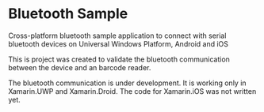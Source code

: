# Bluetooth Sample

Cross-platform bluetooth sample application to connect with serial bluetooth devices on Universal Windows Platform, Android and iOS

This is project was created to validate the bluetooth communication between the device and an barcode reader.

The bluetooth communication is under development. It is working only in Xamarin.UWP and Xamarin.Droid. The code for Xamarin.iOS was not written yet.
